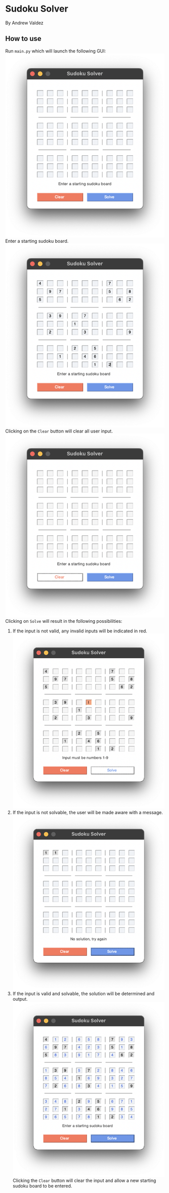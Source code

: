 # Sudoku Solver

By Andrew Valdez

## How to use

Run `main.py` which will launch the following GUI:
![figure 1](resources/gui.png)
Enter a starting sudoku board.
![figure 2](resources/valid_input.png)
Clicking on the `Clear` button will clear all user input. 
![figure 3](resources/cleared_board.png)
Clicking on `Solve` will result in the following possibilities:

1. If the input is not valid, any invalid inputs will be indicated in red.
![figure 4](resources/invalid_input_output.png)
2. If the input is not solvable, the user will be made aware with a message.
![figure 5](resources/no_solution.png)
3. If the input is valid and solvable, the solution will be determined and output.
![figure 6](resources/solution.png)
Clicking the `Clear` button will clear the input and allow a new starting sudoku board to be entered.
